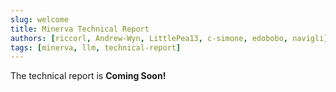 ```yaml
---
slug: welcome
title: Minerva Technical Report
authors: [riccorl, Andrew-Wyn, LittlePea13, c-simone, edobobo, navigli]
tags: [minerva, llm, technical-report]
---
```


The technical report is **Coming Soon!**
